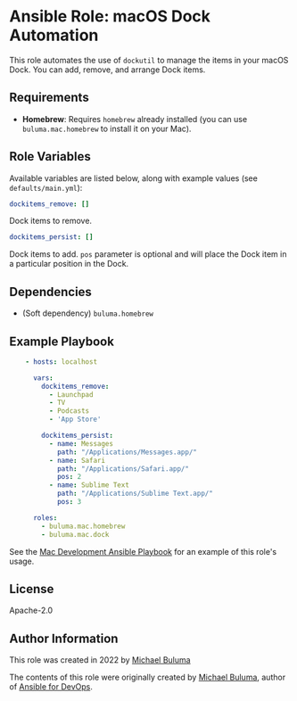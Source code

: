 # Ansible Role: macOS Dock Automation

This role automates the use of `dockutil` to manage the items in your macOS Dock. You can add, remove, and arrange Dock items.

## Requirements

  - **Homebrew**: Requires `homebrew` already installed (you can use `buluma.mac.homebrew` to install it on your Mac).

## Role Variables

Available variables are listed below, along with example values (see `defaults/main.yml`):

```yaml
dockitems_remove: []
```

Dock items to remove.

```yaml
dockitems_persist: []
```

Dock items to add. `pos` parameter is optional and will place the Dock item in a particular position in the Dock.

## Dependencies

  - (Soft dependency) `buluma.homebrew`

## Example Playbook

```yaml
    - hosts: localhost

      vars:
        dockitems_remove:
          - Launchpad
          - TV
          - Podcasts
          - 'App Store'

        dockitems_persist:
          - name: Messages
            path: "/Applications/Messages.app/"
          - name: Safari
            path: "/Applications/Safari.app/"
            pos: 2
          - name: Sublime Text
            path: "/Applications/Sublime Text.app/"
            pos: 3

      roles:
        - buluma.mac.homebrew
        - buluma.mac.dock
```

See the [Mac Development Ansible Playbook](https://github.com/buluma/mac-dev-playbook) for an example of this role's usage.

## License

Apache-2.0

## Author Information
This role was created in 2022 by [Michael Buluma](https://buluma.github.io)

The contents of this role were originally created by [Michael Buluma](https://www.jeffgeerling.com/), author of [Ansible for DevOps](https://www.ansiblefordevops.com/).
